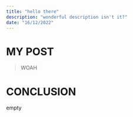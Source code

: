 ```yaml
---
title: "hello there"
description: "wonderful description isn't it?" 
date: "16/12/2022"
---
```


# MY POST 

> WOAH 

# CONCLUSION
empty
